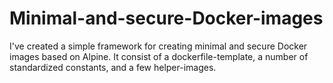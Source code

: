 # Minimal-and-secure-Docker-images
I've created a simple framework for creating minimal and secure Docker images based on Alpine. It consist of a dockerfile-template, a number of standardized constants, and a few helper-images. 
